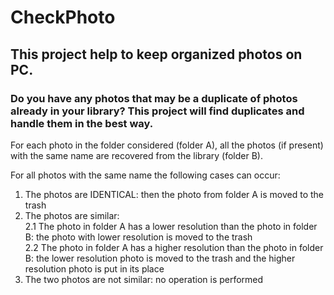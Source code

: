 # CheckPhoto

## This project help to keep organized photos on PC. 

### Do you have any photos that may be a duplicate of photos already in your library? This project will find duplicates and handle them in the best way.

For each photo in the folder considered (folder A), all the photos (if present) with the same name are recovered from the library (folder B).

For all photos with the same name the following cases can occur:
1. The photos are IDENTICAL: then the photo from folder A is moved to the trash
2. The photos are similar:<br />
   2.1 The photo in folder A has a lower resolution than the photo in folder B: the photo with lower resolution is moved to the trash<br />
   2.2 The photo in folder A has a higher resolution than the photo in folder B: the lower resolution photo is moved to the trash and the higher resolution photo is put in its place
3. The two photos are not similar: no operation is performed
